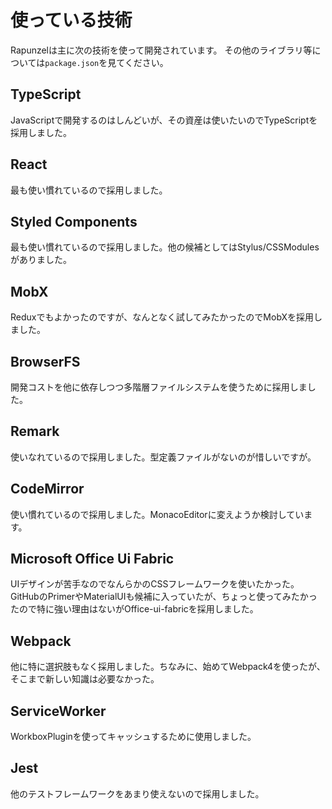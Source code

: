# 使っている技術

Rapunzelは主に次の技術を使って開発されています。
その他のライブラリ等については`package.json`を見てください。

## TypeScript

JavaScriptで開発するのはしんどいが、その資産は使いたいのでTypeScriptを採用しました。

## React

最も使い慣れているので採用しました。

## Styled Components

最も使い慣れているので採用しました。他の候補としてはStylus/CSSModulesがありました。

## MobX

Reduxでもよかったのですが、なんとなく試してみたかったのでMobXを採用しました。

## BrowserFS

開発コストを他に依存しつつ多階層ファイルシステムを使うために採用しました。

## Remark

使いなれているので採用しました。型定義ファイルがないのが惜しいですが。

## CodeMirror

使い慣れているので採用しました。MonacoEditorに変えようか検討しています。

## Microsoft Office Ui Fabric

UIデザインが苦手なのでなんらかのCSSフレームワークを使いたかった。GitHubのPrimerやMaterialUIも候補に入っていたが、ちょっと使ってみたかったので特に強い理由はないがOffice-ui-fabricを採用しました。

## Webpack

他に特に選択肢もなく採用しました。ちなみに、始めてWebpack4を使ったが、そこまで新しい知識は必要なかった。

## ServiceWorker

WorkboxPluginを使ってキャッシュするために使用しました。

## Jest

他のテストフレームワークをあまり使えないので採用しました。

